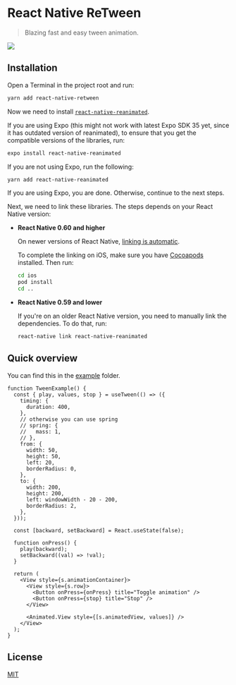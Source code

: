 # React Native ReTween

> Blazing fast and easy tween animation.

<img src="demo.gif" />

## Installation

Open a Terminal in the project root and run:

```sh
yarn add react-native-retween
```

Now we need to install [`react-native-reanimated`](https://github.com/kmagiera/react-native-reanimated).

If you are using Expo (this might not work with latest Expo SDK 35 yet, since it has outdated version of reanimated), to ensure that you get the compatible versions of the libraries, run:

```sh
expo install react-native-reanimated
```

If you are not using Expo, run the following:

```sh
yarn add react-native-reanimated
```

If you are using Expo, you are done. Otherwise, continue to the next steps.

Next, we need to link these libraries. The steps depends on your React Native version:

- **React Native 0.60 and higher**

  On newer versions of React Native, [linking is automatic](https://github.com/react-native-community/cli/blob/master/docs/autolinking.md).

  To complete the linking on iOS, make sure you have [Cocoapods](https://cocoapods.org/) installed. Then run:

  ```sh
  cd ios
  pod install
  cd ..
  ```

- **React Native 0.59 and lower**

  If you're on an older React Native version, you need to manually link the dependencies. To do that, run:

  ```sh
  react-native link react-native-reanimated
  ```

## Quick overview

You can find this in the [example](example) folder.

```tsx
function TweenExample() {
  const { play, values, stop } = useTween(() => ({
    timing: {
      duration: 400,
    },
    // otherwise you can use spring
    // spring: {
    //   mass: 1,
    // },
    from: {
      width: 50,
      height: 50,
      left: 20,
      borderRadius: 0,
    },
    to: {
      width: 200,
      height: 200,
      left: windowWidth - 20 - 200,
      borderRadius: 2,
    },
  }));

  const [backward, setBackward] = React.useState(false);

  function onPress() {
    play(backward);
    setBackward((val) => !val);
  }

  return (
    <View style={s.animationContainer}>
      <View style={s.row}>
        <Button onPress={onPress} title="Toggle animation" />
        <Button onPress={stop} title="Stop" />
      </View>

      <Animated.View style={[s.animatedView, values]} />
    </View>
  );
}
```

## License

[MIT](LICENSE)
